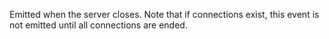 <!-- YAML
added: v0.5.0
-->

Emitted when the server closes. Note that if connections exist, this
event is not emitted until all connections are ended.


